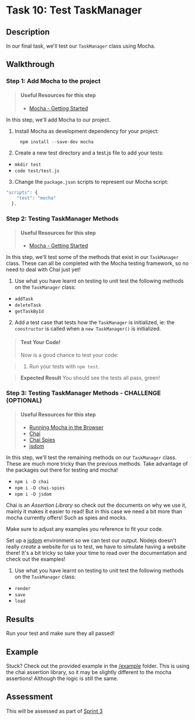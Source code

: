 # Task 10: Test TaskManager

## Description

In our final task, we'll test our `TaskManager` class using Mocha.

## Walkthrough

### Step 1: Add Mocha to the project

> #### Useful Resources for this step
> - [Mocha - Getting Started](https://mochajs.org/#getting-started)

In this step, we'll add Mocha to our project.

1. Install Mocha as development dependency for your project:
    ```Javascript
      npm install --save-dev mocha
    ```
2. Create a new test directory and a test.js file to add your tests:
  - `mkdir test`
  - `code test/test.js `
3. Change the `package.json` scripts to represent our Mocha script:
```Javascript
"scripts": {
    "test": "mocha"
  },
 ```

### Step 2: Testing TaskManager Methods

> #### Useful Resources for this step
> - [Mocha - Getting Started](https://mochajs.org/#getting-started)

In this step, we'll test some of the methods that exist in our `TaskManager` class. These can all be completed with the Mocha testing framework, so no need to deal with Chai just yet!

1. Use what you have learnt on testing to unit test the following methods on the `TaskManager` class:
  - `addTask`
  - `deleteTask`
  - `getTaskById`
2. Add a test case that tests how the `TaskManager` is initialized, ie: the `constructor` is called when a `new TaskManager()` is initialized.

> #### Test Your Code!
> Now is a good chance to test your code:

> 1. Run your tests with `npm test`.

>  **Expected Result**
>  You should see the tests all pass, green! 

### Step 3: Testing TaskManager Methods - CHALLENGE (OPTIONAL)

> #### Useful Resources for this step
> - [Running Mocha in the Browser](https://mochajs.org/#running-mocha-in-the-browser)
> - [Chai](https://www.chaijs.com/)
> - [Chai Spies](https://www.chaijs.com/plugins/chai-spies/)
> - [jsdom](https://github.com/jsdom/jsdom)


In this step, we'll test the remaining methods on our `TaskManager` class. These are much more tricky than the previous methods. Take advantage of the packages out there for testing and mocha!

- `npm i -D chai`
- `npm i -D chai-spies`
- `npm i -D jsdom`

Chai is an *Assertion Library* so check out the documents on why we use it, mainly it makes it easier to read! But in this case we need a bit more than mocha currently offers! Such as spies and mocks. 

Make sure to adjust any examples you reference to fit your code.

Set up a [jsdom](https://github.com/jsdom/jsdom) environment so we can test our output. Nodejs doesn't really *create* a website for us to test, we have to simulate having a website there! It's a bit tricky so take your time to read over the documentation and check out the examples! 


1. Use what you have learnt on testing to unit test the following methods on the `TaskManager` class:
  - `render`
  - `save`
  - `load`

## Results

Run your test and make sure they all passed!

## Example

Stuck? Check out the provided example in the [/example](https://github.com/aar9nk/final-project-JWD4/tree/main/task-10/example) folder. This is using the chai assertion library, so it may be slightly different to the mocha assertions! Although the logic is still the same. 

## Assessment

This will be assessed as part of [Sprint 3](https://docs.google.com/spreadsheets/d/1X-LhsK5TaDvQZl-YS6XFxemVx3UhHdAY-vRcdR-rt9Q/edit#gid=1124211828) 
